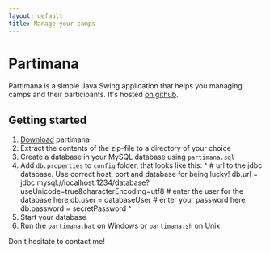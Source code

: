```yaml
---
layout: default
title: Manage your camps
---
```


# Partimana

Partimana is a simple Java Swing application that helps you managing camps and their participants. It's hosted [on github](https://github.com/croesch/partimana).

## Getting started

1. [Download](downloads.html) partimana
1. Extract the contents of the zip-file to a directory of your choice
1. Create a database in your MySQL database using `partimana.sql`
1. Add `db.properties` to `config` folder, that looks like this:
^
        # url to the jdbc database. Use correct host, port and database for being lucky!
        db.url      = jdbc:mysql://localhost:1234/database?useUnicode=true&characterEncoding=utf8
        # enter the user for the database here
        db.user     = databaseUser
        # enter your password here
        db.password = secretPassword
^
5. Start your database
6. Run the `partimana.bat` on Windows or `partimana.sh` on Unix

Don't hesitate to contact me!
